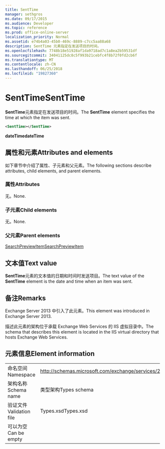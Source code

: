 ```yaml
---
title: SentTime
manager: sethgros
ms.date: 09/17/2015
ms.audience: Developer
ms.topic: reference
ms.prod: office-online-server
localization_priority: Normal
ms.assetid: e74b4a03-45b0-469c-8889-c7cc5aa88a68
description: SentTime 元素指定在发送项目的时间。
ms.openlocfilehash: 7748b18e51928af1da9718ad7c1a8ea2b59531df
ms.sourcegitcommit: 34041125dc8c5f993b21cebfc4f8b72f0fd2cb6f
ms.translationtype: MT
ms.contentlocale: zh-CN
ms.lasthandoff: 06/25/2018
ms.locfileid: "19827360"
---
```

# <a name="senttime"></a><span data-ttu-id="e12ba-103">SentTime</span><span class="sxs-lookup"><span data-stu-id="e12ba-103">SentTime</span></span>

<span data-ttu-id="e12ba-104">**SentTime**元素指定在发送项目的时间。</span><span class="sxs-lookup"><span data-stu-id="e12ba-104">The **SentTime** element specifies the time at which the item was sent.</span></span> 
  
```XML
<SentTime></SentTime>
```

 <span data-ttu-id="e12ba-105">**dateTime**</span><span class="sxs-lookup"><span data-stu-id="e12ba-105">**dateTime**</span></span>
## <a name="attributes-and-elements"></a><span data-ttu-id="e12ba-106">属性和元素</span><span class="sxs-lookup"><span data-stu-id="e12ba-106">Attributes and elements</span></span>

<span data-ttu-id="e12ba-107">如下章节中介绍了属性、子元素和父元素。</span><span class="sxs-lookup"><span data-stu-id="e12ba-107">The following sections describe attributes, child elements, and parent elements.</span></span>
  
### <a name="attributes"></a><span data-ttu-id="e12ba-108">属性</span><span class="sxs-lookup"><span data-stu-id="e12ba-108">Attributes</span></span>

<span data-ttu-id="e12ba-109">无。</span><span class="sxs-lookup"><span data-stu-id="e12ba-109">None.</span></span>
  
### <a name="child-elements"></a><span data-ttu-id="e12ba-110">子元素</span><span class="sxs-lookup"><span data-stu-id="e12ba-110">Child elements</span></span>

<span data-ttu-id="e12ba-111">无。</span><span class="sxs-lookup"><span data-stu-id="e12ba-111">None.</span></span>
  
### <a name="parent-elements"></a><span data-ttu-id="e12ba-112">父元素</span><span class="sxs-lookup"><span data-stu-id="e12ba-112">Parent elements</span></span>

[<span data-ttu-id="e12ba-113">SearchPreviewItem</span><span class="sxs-lookup"><span data-stu-id="e12ba-113">SearchPreviewItem</span></span>](searchpreviewitem.md)
  
## <a name="text-value"></a><span data-ttu-id="e12ba-114">文本值</span><span class="sxs-lookup"><span data-stu-id="e12ba-114">Text value</span></span>

<span data-ttu-id="e12ba-115">**SentTime**元素的文本值的日期和时间时发送项目。</span><span class="sxs-lookup"><span data-stu-id="e12ba-115">The text value of the **SentTime** element is the date and time when an item was sent.</span></span> 
  
## <a name="remarks"></a><span data-ttu-id="e12ba-116">备注</span><span class="sxs-lookup"><span data-stu-id="e12ba-116">Remarks</span></span>

<span data-ttu-id="e12ba-117">Exchange Server 2013 中引入了此元素。</span><span class="sxs-lookup"><span data-stu-id="e12ba-117">This element was introduced in Exchange Server 2013.</span></span>
  
<span data-ttu-id="e12ba-118">描述此元素的架构位于承载 Exchange Web Services 的 IIS 虚拟目录中。</span><span class="sxs-lookup"><span data-stu-id="e12ba-118">The schema that describes this element is located in the IIS virtual directory that hosts Exchange Web Services.</span></span>
  
## <a name="element-information"></a><span data-ttu-id="e12ba-119">元素信息</span><span class="sxs-lookup"><span data-stu-id="e12ba-119">Element information</span></span>

|||
|:-----|:-----|
|<span data-ttu-id="e12ba-120">命名空间</span><span class="sxs-lookup"><span data-stu-id="e12ba-120">Namespace</span></span>  <br/> |http://schemas.microsoft.com/exchange/services/2006/types  <br/> |
|<span data-ttu-id="e12ba-121">架构名称</span><span class="sxs-lookup"><span data-stu-id="e12ba-121">Schema name</span></span>  <br/> |<span data-ttu-id="e12ba-122">类型架构</span><span class="sxs-lookup"><span data-stu-id="e12ba-122">Types schema</span></span>  <br/> |
|<span data-ttu-id="e12ba-123">验证文件</span><span class="sxs-lookup"><span data-stu-id="e12ba-123">Validation file</span></span>  <br/> |<span data-ttu-id="e12ba-124">Types.xsd</span><span class="sxs-lookup"><span data-stu-id="e12ba-124">Types.xsd</span></span>  <br/> |
|<span data-ttu-id="e12ba-125">可以为空</span><span class="sxs-lookup"><span data-stu-id="e12ba-125">Can be empty</span></span>  <br/> ||
   


